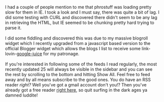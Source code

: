 I had a couple of people mention to me that phrostuff was loading pretty slow for them in IE. I took a look and I must say, there was quite a bit of lag. I did some testing with CURL and discovered there didn't seem to be any lag in retrieving the HTML, but IE seemed to be chunking pretty hard trying to parse it.<br /><br />I did some fiddling and discovered this was due to my massive blogroll widget which I recently upgraded from a javascript based version to the official Blogger widget which allows the blogs I list to receive some link-lovin-<a href="http://c2.com/cgi/wiki?GoogleJuice">google-juice</a> for my patronage.<br /><br />If you're interested in following some of the feeds I read regularly, the most recently updated 25 will always be visible in the sidebar and you can see the rest by scrolling to the bottom and hitting Show All. Feel free to feed away and by all means subscribe to the good ones. You do have an RSS reader <em>right?</em>  Well you've got a gmail account don't you!?  Then you've already got a free reader <a href="http://www.google.com/reader">right here</a>, so quit surfing in the dark ages ya damned luddite!